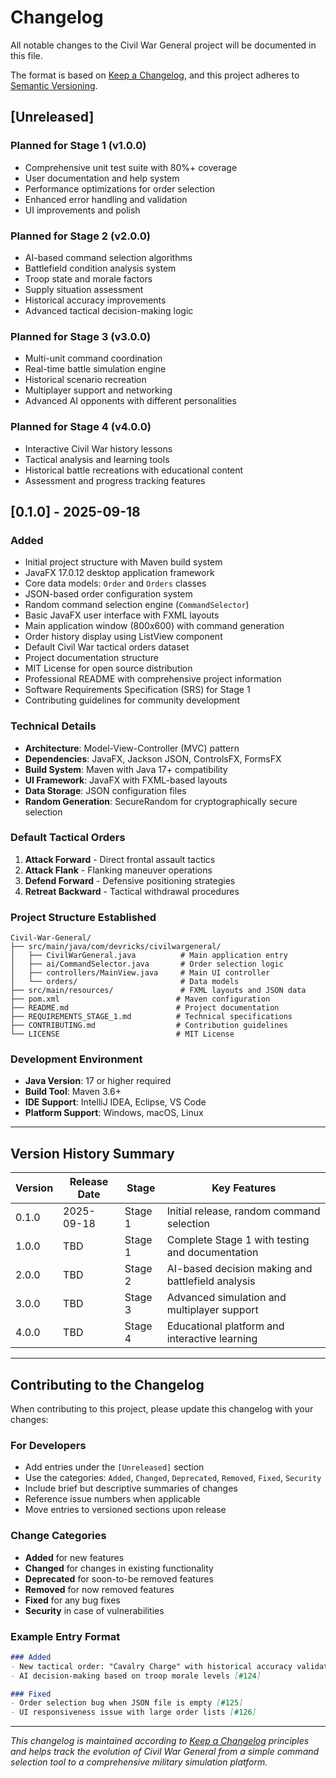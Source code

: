 # Changelog

All notable changes to the Civil War General project will be documented in this file.

The format is based on [Keep a Changelog](https://keepachangelog.com/en/1.0.0/),
and this project adheres to [Semantic Versioning](https://semver.org/spec/v2.0.0.html).

## [Unreleased]

### Planned for Stage 1 (v1.0.0)
- Comprehensive unit test suite with 80%+ coverage
- User documentation and help system
- Performance optimizations for order selection
- Enhanced error handling and validation
- UI improvements and polish

### Planned for Stage 2 (v2.0.0)
- AI-based command selection algorithms
- Battlefield condition analysis system
- Troop state and morale factors
- Supply situation assessment
- Historical accuracy improvements
- Advanced tactical decision-making logic

### Planned for Stage 3 (v3.0.0)
- Multi-unit command coordination
- Real-time battle simulation engine
- Historical scenario recreation
- Multiplayer support and networking
- Advanced AI opponents with different personalities

### Planned for Stage 4 (v4.0.0)
- Interactive Civil War history lessons
- Tactical analysis and learning tools
- Historical battle recreations with educational content
- Assessment and progress tracking features

## [0.1.0] - 2025-09-18

### Added
- Initial project structure with Maven build system
- JavaFX 17.0.12 desktop application framework
- Core data models: `Order` and `Orders` classes
- JSON-based order configuration system
- Random command selection engine (`CommandSelector`)
- Basic JavaFX user interface with FXML layouts
- Main application window (800x600) with command generation
- Order history display using ListView component
- Default Civil War tactical orders dataset
- Project documentation structure
- MIT License for open source distribution
- Professional README with comprehensive project information
- Software Requirements Specification (SRS) for Stage 1
- Contributing guidelines for community development

### Technical Details
- **Architecture**: Model-View-Controller (MVC) pattern
- **Dependencies**: JavaFX, Jackson JSON, ControlsFX, FormsFX
- **Build System**: Maven with Java 17+ compatibility
- **UI Framework**: JavaFX with FXML-based layouts
- **Data Storage**: JSON configuration files
- **Random Generation**: SecureRandom for cryptographically secure selection

### Default Tactical Orders
1. **Attack Forward** - Direct frontal assault tactics
2. **Attack Flank** - Flanking maneuver operations
3. **Defend Forward** - Defensive positioning strategies
4. **Retreat Backward** - Tactical withdrawal procedures

### Project Structure Established
```
Civil-War-General/
├── src/main/java/com/devricks/civilwargeneral/
│   ├── CivilWarGeneral.java          # Main application entry
│   ├── ai/CommandSelector.java       # Order selection logic
│   ├── controllers/MainView.java     # Main UI controller
│   └── orders/                       # Data models
├── src/main/resources/               # FXML layouts and JSON data
├── pom.xml                          # Maven configuration
├── README.md                        # Project documentation
├── REQUIREMENTS_STAGE_1.md          # Technical specifications
├── CONTRIBUTING.md                  # Contribution guidelines
└── LICENSE                          # MIT License
```

### Development Environment
- **Java Version**: 17 or higher required
- **Build Tool**: Maven 3.6+
- **IDE Support**: IntelliJ IDEA, Eclipse, VS Code
- **Platform Support**: Windows, macOS, Linux

---

## Version History Summary

| Version | Release Date | Stage | Key Features |
|---------|-------------|-------|--------------|
| 0.1.0   | 2025-09-18  | Stage 1 | Initial release, random command selection |
| 1.0.0   | TBD         | Stage 1 | Complete Stage 1 with testing and documentation |
| 2.0.0   | TBD         | Stage 2 | AI-based decision making and battlefield analysis |
| 3.0.0   | TBD         | Stage 3 | Advanced simulation and multiplayer support |
| 4.0.0   | TBD         | Stage 4 | Educational platform and interactive learning |

---

## Contributing to the Changelog

When contributing to this project, please update this changelog with your changes:

### For Developers
- Add entries under the `[Unreleased]` section
- Use the categories: `Added`, `Changed`, `Deprecated`, `Removed`, `Fixed`, `Security`
- Include brief but descriptive summaries of changes
- Reference issue numbers when applicable
- Move entries to versioned sections upon release

### Change Categories
- **Added** for new features
- **Changed** for changes in existing functionality
- **Deprecated** for soon-to-be removed features
- **Removed** for now removed features
- **Fixed** for any bug fixes
- **Security** in case of vulnerabilities

### Example Entry Format
```markdown
### Added
- New tactical order: "Cavalry Charge" with historical accuracy validation [#123]
- AI decision-making based on troop morale levels [#124]

### Fixed
- Order selection bug when JSON file is empty [#125]
- UI responsiveness issue with large order lists [#126]
```

---

*This changelog is maintained according to [Keep a Changelog](https://keepachangelog.com/) principles and helps track the evolution of Civil War General from a simple command selection tool to a comprehensive military simulation platform.*

